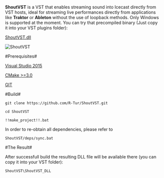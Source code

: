 **ShoutVST** is a VST that enables streaming sound into Icecast directly from VST hosts, ideal for streaming live performances directly from applications like **Traktor** or **Ableton** without the use of loopback methods. Only Windows is supported at the moment. 
You can try that precompiled binary (Just copy it into your VST plugins folder):

[ShoutVST.dll](http://jsound.org/dl/ShoutVST.zip)

![ShoutVST](http://jsound.org/img/ShoutVST.png "ShoutVST")

#Prerequisites#

[Visual Studio 2015](https://www.visualstudio.com/downloads/download-visual-studio-vs)

[CMake >=3.0](https://cmake.org/download/)

[GIT](https://git-scm.com/download/win)

#Build#

```
git clone https://github.com/R-Tur/ShoutVST.git
```

```
cd ShoutVST
```

```
!!make_project!!.bat
```

In order to re-obtain all dependencies, please refer to 
```
ShoutVST/deps/sync.bat
```

#The Result#

After successfull build the resulting DLL file will be available there (you can copy it into your VST folder):
```
ShoutVST\ShoutVST_DLL
```
